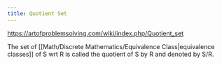 ```yaml
---
title: Quotient Set
---
```

https://artofproblemsolving.com/wiki/index.php/Quotient_set

The set of [[Math/Discrete Mathematics/Equivalence Class|equivalence classes]] of S wrt R is called the quotient of S by R and denoted by S/R.
